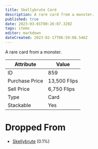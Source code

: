```yaml
---
title: Skellybrute Card
description: A rare card from a monster.
published: true
date: 2023-03-01T00:26:07.320Z
tags: items
editor: markdown
dateCreated: 2023-02-17T06:59:08.546Z
---
```


A rare card from a monster.

|Attribute|Value|
|-|-|
|ID|859|
|Purchase Price|13,500 Flips|
|Sell Price|6,750 Flips|
|Type|Card|
|Stackable|Yes|


# Dropped From
 * [Skellybrute](/monsters/skellybrute) (0.1%)
